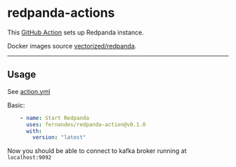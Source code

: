 # redpanda-actions

This [GitHub Action](https://github.com/features/actions) sets up Redpanda instance.

Docker images source [vectorized/redpanda](https://hub.docker.com/r/vectorized/redpanda).

---------
## Usage

See [action.yml](action.yml)

Basic:
```yaml
    - name: Start Redpanda
      uses: fernandes/redpanda-action@v0.1.0
      with:
        version: "latest"
```

Now you should be able to connect to kafka broker running at `localhost:9092` 
